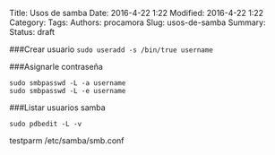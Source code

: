 Title: Usos de samba
Date: 2016-4-22 1:22
Modified: 2016-4-22 1:22
Category: 
Tags: 
Authors: procamora
Slug: usos-de-samba
Summary: 
Status: draft






###Crear usuario
`sudo useradd -s /bin/true username`


###Asignarle contraseña
```
sudo smbpasswd -L -a username
sudo smbpasswd -L -e username
```



###Listar usuarios samba
```
sudo pdbedit -L -v
```


testparm /etc/samba/smb.conf
















